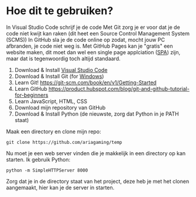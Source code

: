 # Hoe dit te gebruiken?

In Visual Studio Code schrijf je de code Met Git zorg je er voor dat je de code
niet kwijt kan raken (dit heet een Source Control Management System (SCMS)) In
GitHub sla je de code online op zodat, mocht jouw PC afbranden, je code niet weg
is. Met GitHub Pages kan je "gratis" een website maken, dit moet dan wel een
single page applciation
([SPA](https://en.wikipedia.org/wiki/Single-page_application)) zijn, maar dat is
tegenwoordig toch altijd standaard.

1.  Download & Install
    [Visual Studio Code](https://code.visualstudio.com/Download)
2.  Download & Install Git (for [Windows](https://git-scm.com/download/win))
3.  Learn Git! https://git-scm.com/book/en/v1/Getting-Started
4.  Learn GitHub
    https://product.hubspot.com/blog/git-and-github-tutorial-for-beginners
5.  Learn JavaScript, HTML, CSS
6.  Download mijn repository van GitHub
7.  Download & Install Python (de nieuwste, zorg dat Python in je PATH staat)

Maak een directory en clone mijn repo:

```
git clone https://github.com/ariagaming/temp
```

Nu moet je een web server vinden die je makkelijk in een directory op kan
starten. Ik gebruik Python:

```
python -m SimpleHTTPServer 8000
```

Zorg dat je in de directory staat van het project, deze heb je met het clonen
aangemaakt, hier kan je de server in starten.
